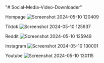 "# Social-Media-Video-Downloader" 

Hompage
![Screenshot 2024-05-10 120409](https://github.com/Maron09/Social-Media-Video-Downloader/assets/107930543/fbc927f5-2d75-4d63-983e-cfec35808208)

Tiktok
![Screenshot 2024-05-10 125937](https://github.com/Maron09/Social-Media-Video-Downloader/assets/107930543/245da9cc-5e16-40dd-96e6-be5d4f12753e)

Reddit
![Screenshot 2024-05-10 125949](https://github.com/Maron09/Social-Media-Video-Downloader/assets/107930543/04facb61-ae76-42c2-ac43-5f52a5874361)

Instagram
![Screenshot 2024-05-10 130001](https://github.com/Maron09/Social-Media-Video-Downloader/assets/107930543/600eb633-0596-4ae3-b495-f0851470448d)

Youtube
![Screenshot 2024-05-10 130115](https://github.com/Maron09/Social-Media-Video-Downloader/assets/107930543/9e35fb99-4128-4886-ac69-6ccd7f7329db)



